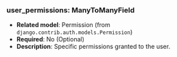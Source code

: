 ### user_permissions: ManyToManyField

- **Related model**: Permission (from `django.contrib.auth.models.Permission`)
- **Required**: No (Optional)
- **Description**: Specific permissions granted to the user.
